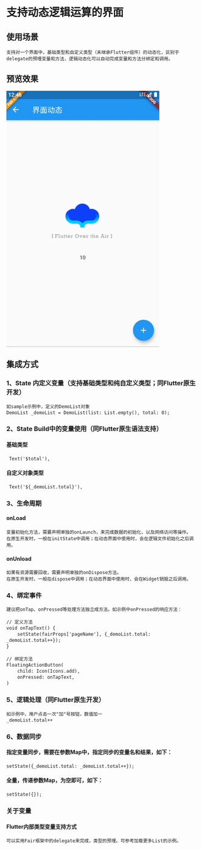 # 支持动态逻辑运算的界面

## 使用场景
    支持对一个界面中，基础类型和自定义类型（未继承Flutter组件）的动态化，区别于delegate的预埋变量和方法，逻辑动态化可以自动完成变量和方法分绑定和调用。

## 预览效果
<img src="./assets/sample_logic_page.jpg" width = "402" height = "673" alt="listCell" align=center />

## 集成方式
### 1、State 内定义变量（支持基础类型和纯自定义类型；同Flutter原生开发）
    如sample示例中，定义的DemoList对象
    DemoList _demoList = DemoList(list: List.empty(), total: 0);

### 2、State Build中的变量使用（同Flutter原生语法支持）
#### 基础类型
     Text('$total'),
#### 自定义对象类型
     Text('${_demoList.total}'),

### 3、生命周期
#### onLoad
    变量初始化方法，需要声明单独的onLaunch，来完成数据的初始化，以及网络访问等操作。
    在原生开发时，一般在initState中调用；在动态界面中使用时，会在逻辑文件初始化之后调用。

#### onUnload
    如果有资源需要回收，需要声明单独的onDispose方法。
    在原生开发时，一般在dispose中调用；在动态界面中使用时，会在Widget销毁之后调用。

### 4、绑定事件
    建议把onTap、onPressed等处理方法独立成方法。如示例中onPressed的响应方法：

    // 定义方法
    void onTapText() {
        setState(fairProps['pageName'], {_demoList.total: _demoList.total++});
    }

    // 绑定方法
    FloatingActionButton(
        child: Icon(Icons.add),
        onPressed: onTapText,
    )

### 5、逻辑处理（同Flutter原生开发）
    如示例中，用户点击一次"加"号按钮，数值加一
    _demoList.total++

### 6、数据同步
#### 指定变量同步，需要在参数Map中，指定同步的变量名和结果，如下：
    setState({_demoList.total: _demoList.total++});
#### 全量，传递参数Map，为空即可，如下：
    setState({});

### 关于变量
#### Flutter内部类型变量支持方式
    可以实用Fair框架中的delegate来完成，类型的预埋。可参考加载更多List的示例。
    
    